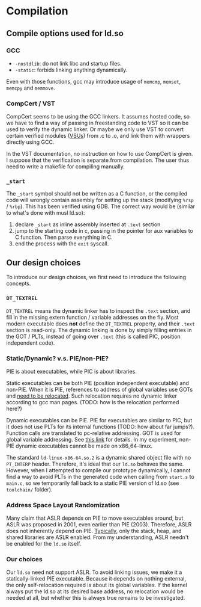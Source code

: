 # Compilation

## Compile options used for ld.so

### GCC

- `-nostdlib`: do not link libc and startup files.
- `-static`: forbids linking anything dynamically.

Even with those functions, gcc may introduce usage of `memcmp`, `memset`, `memcpy` and `memmove`.

### CompCert / VST

CompCert seems to be using the GCC linkers. It assumes hosted code, so we have to find a way of passing in freestanding code to VST so it can be used to verify the dynamic linker. Or maybe we only use VST to convert certain verified modules ([VSUs](https://softwarefoundations.cis.upenn.edu/vc-current/VSU_intro.html)) from .c to .o, and link them with wrappers directly using GCC.

In the VST documentation, no instruction on how to use CompCert is given. I suppose that the verification is separate from compilation. The user thus need to write a makefile for compiling manually.

### `_start`

The `_start` symbol should not be written as a C function, or the compiled code will wrongly contain assembly for setting up the stack (modifying `%rsp` / `%rbp`). This has been verified using GDB.
The correct way would be (similar to what's done with musl ld.so):

1. declare `_start` as inline assembly inserted at `.text` section
2. jump to the starting code in c, passing in the pointer for aux variables to C function. Then parse everything in C.
3. end the process with the `exit` syscall.

## Our design choices

To introduce our design choices, we first need to introduce the following concepts.

### `DT_TEXTREL`

`DT_TEXTREL` means the dynamic linker has to inspect the `.text` section, and fill in the missing extern function / variable addresses on the fly. Most modern executable does **not** define the `DT_TEXTREL` property, and their `.text` section is read-only. The dynamic linking is done by simply filling entries in the GOT / PLTs, instead of going over `.text` (this is called PIC, position independent code).

### Static/Dynamic? v.s. PIE/non-PIE?

PIE is about executables, while PIC is about libraries.

Static executables can be both PIE (position independent executable) and non-PIE. When it is PIE, references to address of global variables use GOTs and [need to be relocated](https://github.com/sivachandra/elf-by-example/tree/master/examples/global_var_ptr). Such relocation requires no dynamic linker according to gcc man pages. (TODO: how is the relocation performed here?)

Dynamic executables can be PIE. PIE for executables are similar to PIC, but it does not use PLTs for its internal functions (TODO: how about far jumps?). Function calls are translated to pc-relative addressing. GOT is used for global variable addressing. See [this link](https://stackoverflow.com/questions/2463150/what-is-the-fpie-option-for-position-independent-executables-in-gcc-and-ld) for details. In my experiment, non-PIE dynamic executables cannot be made on x86_64-linux.

The standard `ld-linux-x86-64.so.2` is a dynamic shared object file with no `PT_INTERP` header. Therefore, it's ideal that our `ld.so` behaves the same.  However, when I attempted to compile our prototype dynamically, I cannot find a way to avoid PLTs in the generated code when calling from `start.s` to `main.c`, so we temporarily fall back to a static PIE version of ld.so (see `toolchain/` folder).

### Address Space Layout Randomization

Many claim that ASLR depends on PIE to move executables around, but ASLR was proposed in 2001, even earlier than PIE (2003). Therefore, ASLR does not inherently depend on PIE.
[Typically](https://ctf101.org/binary-exploitation/address-space-layout-randomization/), only the stack, heap, and shared libraries are ASLR enabled. From my understanding, ASLR needn't be enabled for the `ld.so` itself.

### Our choices

Our `ld.so` need not support ASLR. To avoid linking issues, we make it a statically-linked PIE executable. Because it depends on nothing external, the only self-relocation required is about its global variables. If the kernel always put the ld.so at its desired base address, no relocation would be needed at all, but whether this is always true remains to be investigated.